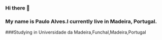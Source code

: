 ### Hi there 👋
### My name is Paulo Alves.I currently live in Madeira, Portugal.
###Studying in Universidade da Madeira,Funchal,Madeira,Portugal

